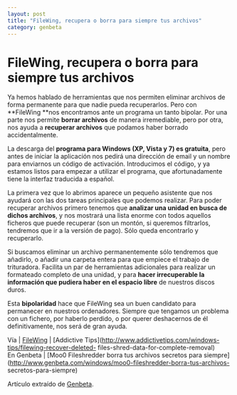 ```yaml
---
layout: post
title: "FileWing, recupera o borra para siempre tus archivos"
category: genbeta
---
```


# FileWing, recupera o borra para siempre tus archivos

Ya hemos hablado de herramientas que nos permiten eliminar archivos de forma
permanente para que nadie pueda recuperarlos. Pero con **FileWing **nos
encontramos ante un programa un tanto bipolar. Por una parte nos permite
**borrar archivos** de manera irremediable, pero por otra, nos ayuda a
**recuperar archivos** que podamos haber borrado accidentalmente.

La descarga del **programa para Windows (XP, Vista y 7) es gratuita**, pero
antes de iniciar la aplicación nos pedirá una dirección de email y un nombre
para enviarnos un código de activación. Introducimos el código, y ya estamos
listos para empezar a utilizar el programa, que afortunadamente tiene la
interfaz traducida a español.  
  
La primera vez que lo abrimos aparece un pequeño asistente que nos ayudará con
las dos tareas principales que podemos realizar. Para poder recuperar archivos
primero tenemos que **analizar una unidad en busca de dichos archivos**, y nos
mostrará una lista enorme con todos aquellos ficheros que puede recuperar (son
un montón, si queremos filtrarlos, tendremos que ir a la versión de pago).
Sólo queda encontrarlo y recuperarlo.

Si buscamos eliminar un archivo permanentemente sólo tendremos que añadirlo, o
añadir una carpeta entera para que empiece el trabajo de trituradora. Facilita
un par de herramientas adicionales para realizar un formateado completo de una
unidad, y para **hacer irrecuperable la información que pudiera haber en el
espacio libre** de nuestros discos duros.

Esta **bipolaridad** hace que FileWing sea un buen candidato para permanecer
en nuestros ordenadores. Siempre que tengamos un problema con un fichero, por
haberlo perdido, o por querer deshacernos de él definitivamente, nos será de
gran ayuda.

Vía | [FileWing](http://www.abelssoft.net/filewing.php) | [Addictive
Tips](http://www.addictivetips.com/windows-tips/filewing-recover-deleted-
files-shred-data-for-complete-removal)  
En Genbeta | [Moo0 Fileshredder borra tus archivos secretos para
siempre](http://www.genbeta.com/windows/moo0-fileshredder-borra-tus-archivos-
secretos-para-siempre)

Artículo extraído de [Genbeta](http://www.genbeta.com).